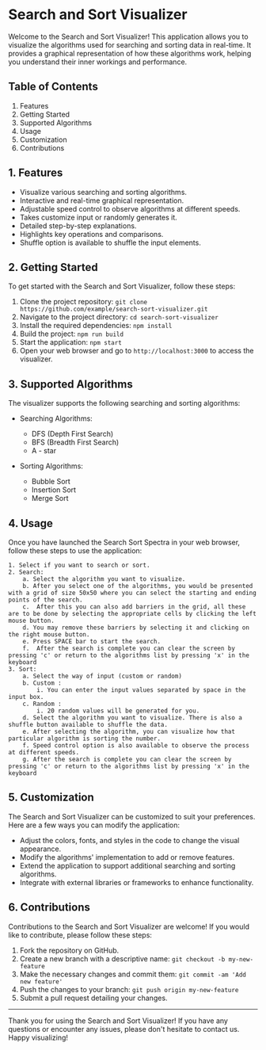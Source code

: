 # Search and Sort Visualizer

Welcome to the Search and Sort Visualizer! This application allows you to visualize the algorithms used for searching and sorting data in real-time. It provides a graphical representation of how these algorithms work, helping you understand their inner workings and performance.

## Table of Contents

1. Features
2. Getting Started
3. Supported Algorithms
4. Usage
5. Customization
6. Contributions

## 1. Features

- Visualize various searching and sorting algorithms.
- Interactive and real-time graphical representation.
- Adjustable speed control to observe algorithms at different speeds.
- Takes customize input or randomly generates it.
- Detailed step-by-step explanations.
- Highlights key operations and comparisons.
- Shuffle option is available to shuffle the input elements.

## 2. Getting Started

To get started with the Search and Sort Visualizer, follow these steps:

1. Clone the project repository: `git clone https://github.com/example/search-sort-visualizer.git`
2. Navigate to the project directory: `cd search-sort-visualizer`
3. Install the required dependencies: `npm install`
4. Build the project: `npm run build`
5. Start the application: `npm start`
6. Open your web browser and go to `http://localhost:3000` to access the visualizer.

## 3. Supported Algorithms

The visualizer supports the following searching and sorting algorithms:

- Searching Algorithms:
  - DFS (Depth First Search)
  - BFS (Breadth First Search)
  - A - star

- Sorting Algorithms:
  - Bubble Sort
  - Insertion Sort
  - Merge Sort

## 4. Usage

Once you have launched the Search Sort Spectra in your web browser, follow these steps to use the application:

	1. Select if you want to search or sort.
	2. Search:
		a. Select the algorithm you want to visualize.
		b. After you select one of the algorithms, you would be presented with a grid of size 50x50 where you can select the starting and ending points of the search.
		c.  After this you can also add barriers in the grid, all these are to be done by selecting the appropriate cells by clicking the left mouse button. 
		d. You may remove these barriers by selecting it and clicking on the right mouse button. 
		e. Press SPACE bar to start the search.
		f.  After the search is complete you can clear the screen by pressing 'c' or return to the algorithms list by pressing 'x' in the keyboard
	3. Sort: 
		a. Select the way of input (custom or random)
		b. Custom :
			i. You can enter the input values separated by space in the input box.
		c. Random :
			i. 20 random values will be generated for you.
		d. Select the algorithm you want to visualize. There is also a shuffle button available to shuffle the data.
		e. After selecting the algorithm, you can visualize how that particular algorithm is sorting the number.
		f. Speed control option is also available to observe the process at different speeds.
		g. After the search is complete you can clear the screen by pressing 'c' or return to the algorithms list by pressing 'x' in the keyboard
	
		
## 5. Customization

The Search and Sort Visualizer can be customized to suit your preferences. Here are a few ways you can modify the application:

- Adjust the colors, fonts, and styles in the code to change the visual appearance.
- Modify the algorithms' implementation to add or remove features.
- Extend the application to support additional searching and sorting algorithms.
- Integrate with external libraries or frameworks to enhance functionality.

## 6. Contributions

Contributions to the Search and Sort Visualizer are welcome! If you would like to contribute, please follow these steps:

1. Fork the repository on GitHub.
2. Create a new branch with a descriptive name: `git checkout -b my-new-feature`
3. Make the necessary changes and commit them: `git commit -am 'Add new feature'`
4. Push the changes to your branch: `git push origin my-new-feature`
5. Submit a pull request detailing your changes.

---
Thank you for using the Search and Sort Visualizer! If you have any questions or encounter any issues, please don't hesitate to contact us. Happy visualizing!
